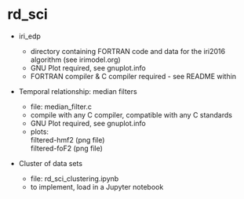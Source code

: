 # rd_sci  

* iri_edp  
  * directory containing FORTRAN code and data for the iri2016 algorithm (see irimodel.org)  
  * GNU Plot required, see gnuplot.info  
  * FORTRAN compiler & C compiler required - see README within  
  
* Temporal relationship: median filters  
  * file: median_filter.c  
  * compile with any C compiler, compatible with any C standards  
  * GNU Plot required, see gnuplot.info  
  * plots:  
         filtered-hmf2 (png file)  
         filtered-foF2 (png file)  
  
* Cluster of data sets  
  * file: rd_sci_clustering.ipynb  
  * to implement, load in a Jupyter notebook  
  
